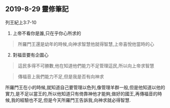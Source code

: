 ## 2019-8-29 靈修筆記

 列王紀上3:7-10
 
 1. 上帝不看你是誰,只在乎你心所求的
 
 > 所羅門王還是幼年的時候,向神求智慧他就得智慧,上帝喜悅他當時的心
 
 2. 對福音要有企圖心
 
 > 這民多得不可勝數,他在知道他們能力不足管理這民,所以向上帝求智慧
 
 > 傳福音上我們能力不足,但是我是否有向神求
 
 所羅門王在小的時候,就知道自己要管理以色列,像管理羊群一般,但是他知道以他的實力,是不足以當王的,所以他知道只有倚靠神他才能夠,做好的國王,再傳福音的時候,我的經驗也不足,但是今天所羅門王告訴我,向神求就必得智慧.

